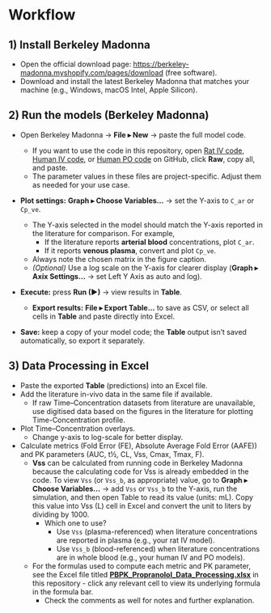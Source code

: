 # Workflow

## 1) Install Berkeley Madonna
- Open the official download page: https://berkeley-madonna.myshopify.com/pages/download (free software).
- Download and install the latest Berkeley Madonna that matches your machine (e.g., Windows, macOS Intel, Apple Silicon).

## 2) Run the models (Berkeley Madonna)

- Open Berkeley Madonna → **File ▸ New** → paste the full model code.  
  - If you want to use the code in this repository, open [Rat IV code](https://github.com/kimsjjkjn/PBPK_Propranolol/blob/main/code/Rat%20IV%20code), [Human IV code](https://github.com/kimsjjkjn/PBPK_Propranolol/blob/main/code/Human%20IV%20code), or [Human PO code](https://github.com/kimsjjkjn/PBPK_Propranolol/blob/main/code/Human%20PO%20code) on GitHub, click **Raw**, copy all, and paste.
  - The parameter values in these files are project-specific. Adjust them as needed for your use case.

- **Plot settings:** **Graph ▸ Choose Variables…** → set the Y-axis to `C_ar` or `Cp_ve`.
  - The Y-axis selected in the model should match the Y-axis reported in the literature for comparison. For example,  
    - If the literature reports **arterial blood** concentrations, plot `C_ar`.  
    - If it reports **venous plasma**, convert and plot `Cp_ve`.  
  - Always note the chosen matrix in the figure caption.  
  - *(Optional)* Use a log scale on the Y-axis for clearer display (**Graph ▸ Axix Settings…** → set Left Y Axis as auto and log).

- **Execute:** press **Run (▶)** → view results in **Table**.  
  - **Export results:** **File ▸ Export Table…** to save as CSV, or select all cells in **Table** and paste directly into Excel.

- **Save:** keep a copy of your model code; the **Table** output isn’t saved automatically, so export it separately.

## 3) Data Processing in Excel
- Paste the exported **Table** (predictions) into an Excel file.
- Add the literature in-vivo data in the same file if available.  
  - If raw Time–Concentration datasets from literature are unavailable, use digitised data based on the figures in the literature for plotting Time-Concentration profile.
- Plot Time–Concentration overlays.
  - Change y-axis to log-scale for better display.
- Calculate metrics (Fold Error (FE), Absolute Average Fold Error (AAFE)) and PK parameters (AUC, t½, CL, Vss, Cmax, Tmax, F).
    - **Vss** can be calculated from running code in Berkeley Madonna because the calculating code for Vss is already embedded in the code. To view `Vss` (or `Vss_b`, as appropriate) value, go to **Graph ▸ Choose Variables…** → add `Vss` or `Vss_b` to the Y-axis, run the simulation, and then open Table to read its value (units: mL). Copy this value into Vss (L) cell in Excel and convert the unit to liters by dividing by 1000.
      - Which one to use?
        - Use `Vss` (plasma-referenced) when literature concentrations are reported in plasma (e.g., your rat IV model).
        - Use `Vss_b` (blood-referenced) when literature concentrations are in whole blood (e.g., your human IV and PO models).
  - For the formulas used to compute each metric and PK parameter, see the Excel file titled **[PBPK_Propranolol_Data_Processing.xlsx](PBPK_Propranolol_Data_Processing.xlsx)** in this repository - click any relevant cell to view its underlying formula in the formula bar.
    - Check the comments as well for notes and further explanation.
